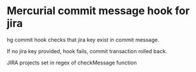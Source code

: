 Mercurial commit message hook for jira
==================================

hg commit hook checks that jira key exist in commit message.

If no jira key provided, hook fails, commit transaction rolled back.

JIRA projects set in regex of checkMessage function
